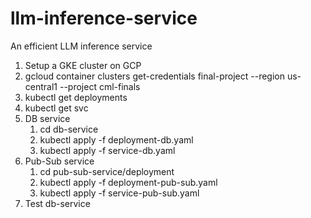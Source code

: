 # llm-inference-service
An efficient LLM inference service

1. Setup a GKE cluster on GCP
2. gcloud container clusters get-credentials final-project --region us-central1 --project cml-finals
3. kubectl get deployments
4. kubectl get svc
5. DB service
   1. cd db-service
   2. kubectl apply -f deployment-db.yaml
   3. kubectl apply -f service-db.yaml
6. Pub-Sub service
   1. cd pub-sub-service/deployment
   2. kubectl apply -f deployment-pub-sub.yaml
   3. kubectl apply -f service-pub-sub.yaml
7. Test db-service

